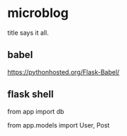 # microblog
title says it all.

## babel

https://pythonhosted.org/Flask-Babel/

## flask shell

from app import db

from app.models import User, Post
